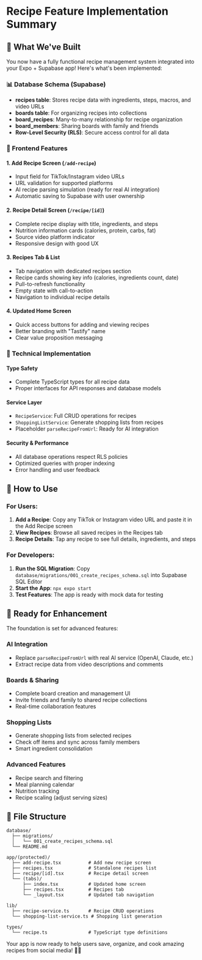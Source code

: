 # Recipe Feature Implementation Summary

## 🎯 What We've Built

You now have a fully functional recipe management system integrated into your Expo + Supabase app! Here's what's been implemented:

### 📊 Database Schema (Supabase)
- **recipes table**: Stores recipe data with ingredients, steps, macros, and video URLs
- **boards table**: For organizing recipes into collections
- **board_recipes**: Many-to-many relationship for recipe organization
- **board_members**: Sharing boards with family and friends
- **Row-Level Security (RLS)**: Secure access control for all data

### 📱 Frontend Features

#### 1. Add Recipe Screen (`/add-recipe`)
- Input field for TikTok/Instagram video URLs
- URL validation for supported platforms
- AI recipe parsing simulation (ready for real AI integration)
- Automatic saving to Supabase with user ownership

#### 2. Recipe Detail Screen (`/recipe/[id]`)
- Complete recipe display with title, ingredients, and steps
- Nutrition information cards (calories, protein, carbs, fat)
- Source video platform indicator
- Responsive design with good UX

#### 3. Recipes Tab & List
- Tab navigation with dedicated recipes section
- Recipe cards showing key info (calories, ingredients count, date)
- Pull-to-refresh functionality
- Empty state with call-to-action
- Navigation to individual recipe details

#### 4. Updated Home Screen
- Quick access buttons for adding and viewing recipes
- Better branding with "Tastify" name
- Clear value proposition messaging

### 🔧 Technical Implementation

#### Type Safety
- Complete TypeScript types for all recipe data
- Proper interfaces for API responses and database models

#### Service Layer
- `RecipeService`: Full CRUD operations for recipes
- `ShoppingListService`: Generate shopping lists from recipes
- Placeholder `parseRecipeFromUrl`: Ready for AI integration

#### Security & Performance
- All database operations respect RLS policies
- Optimized queries with proper indexing
- Error handling and user feedback

## 🚀 How to Use

### For Users:
1. **Add a Recipe**: Copy any TikTok or Instagram video URL and paste it in the Add Recipe screen
2. **View Recipes**: Browse all saved recipes in the Recipes tab
3. **Recipe Details**: Tap any recipe to see full details, ingredients, and steps

### For Developers:
1. **Run the SQL Migration**: Copy `database/migrations/001_create_recipes_schema.sql` into Supabase SQL Editor
2. **Start the App**: `npx expo start`
3. **Test Features**: The app is ready with mock data for testing

## 🔮 Ready for Enhancement

The foundation is set for advanced features:

### AI Integration
- Replace `parseRecipeFromUrl` with real AI service (OpenAI, Claude, etc.)
- Extract recipe data from video descriptions and comments

### Boards & Sharing
- Complete board creation and management UI
- Invite friends and family to shared recipe collections
- Real-time collaboration features

### Shopping Lists
- Generate shopping lists from selected recipes
- Check off items and sync across family members
- Smart ingredient consolidation

### Advanced Features
- Recipe search and filtering
- Meal planning calendar
- Nutrition tracking
- Recipe scaling (adjust serving sizes)

## 📁 File Structure

```
database/
  ├── migrations/
  │   └── 001_create_recipes_schema.sql
  └── README.md

app/(protected)/
  ├── add-recipe.tsx          # Add new recipe screen
  ├── recipes.tsx             # Standalone recipes list
  ├── recipe/[id].tsx         # Recipe detail screen
  └── (tabs)/
      ├── index.tsx           # Updated home screen
      ├── recipes.tsx         # Recipes tab
      └── _layout.tsx         # Updated tab navigation

lib/
  ├── recipe-service.ts       # Recipe CRUD operations
  └── shopping-list-service.ts # Shopping list generation

types/
  └── recipe.ts               # TypeScript type definitions
```

Your app is now ready to help users save, organize, and cook amazing recipes from social media! 🍳✨
